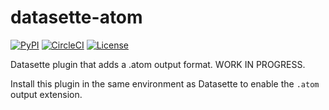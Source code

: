 # datasette-atom

[![PyPI](https://img.shields.io/pypi/v/datasette-atom.svg)](https://pypi.org/project/datasette-atom/)
[![CircleCI](https://circleci.com/gh/simonw/datasette-atom.svg?style=svg)](https://circleci.com/gh/simonw/datasette-atom)
[![License](https://img.shields.io/badge/license-Apache%202.0-blue.svg)](https://github.com/simonw/datasette-atom/blob/master/LICENSE)

Datasette plugin that adds a .atom output format. WORK IN PROGRESS.

Install this plugin in the same environment as Datasette to enable the `.atom` output extension.
